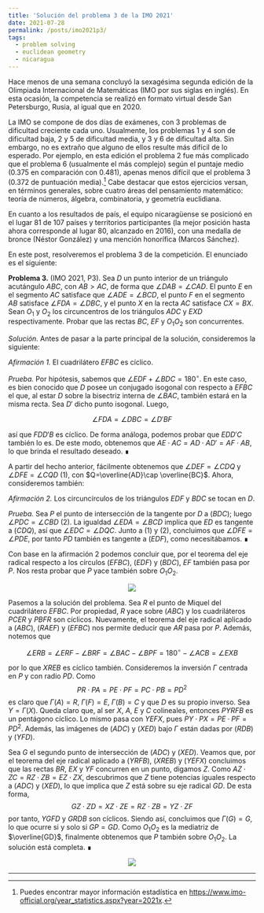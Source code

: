 ```yaml
---
title: 'Solución del problema 3 de la IMO 2021'
date: 2021-07-28
permalink: /posts/imo2021p3/
tags:
  - problem solving
  - euclidean geometry
  - nicaragua
---
```


Hace menos de una semana concluyó la sexagésima segunda edición de la Olimpiada Internacional de Matemáticas (IMO por sus siglas en inglés). En esta ocasión, la competencia se realizó en formato virtual desde San Petersburgo, Rusia, al igual que en 2020. 

La IMO se compone de dos días de exámenes, con 3 problemas de dificultad creciente cada uno. Usualmente, los problemas 1 y 4 son de dificultad baja, 2 y 5 de dificultad media, y 3 y 6 de dificultad alta. Sin embargo, no es extraño que alguno de ellos resulte más difícil de lo esperado. Por ejemplo, en esta edición el problema 2 fue más complicado que el problema 6 (usualmente el más complejo) según el puntaje medio (0.375 en comparación con 0.481), apenas menos difícil que el problema 3 (0.372 de puntuación media).[^1] Cabe destacar que estos ejercicios versan, en términos generales, sobre cuatro áreas del pensamiento matemático: teoría de números, álgebra, combinatoria, y geometría euclidiana. 

En cuanto a los resultados de país, el equipo nicaragüense se posicionó en el lugar 81 de 107 países y territorios participantes (la mejor posición hasta ahora corresponde al lugar 80, alcanzado en 2016), con una medalla de bronce (Néstor González) y una mención honorífica (Marcos Sánchez). 

En este post, resolveremos el problema 3 de la competición. El enunciado es el siguiente: 

**Problema 3.** (IMO 2021, P3). Sea $D$ un punto interior de un triángulo acutángulo $ABC$, con $AB > AC$, de forma que $\angle DAB = \angle CAD$. El punto $E$ en el segmento $AC$ satisface que $\angle ADE = \angle BCD$, el punto $F$ en el segmento $AB$ satisface $\angle FDA = \angle DBC$, y el punto $X$ en la recta $AC$ satisface $CX = BX$. Sean
$O_1$ y $O_2$ los circuncentros de los triángulos $ADC$ y $EXD$ respectivamente. Probar que las rectas $BC,\ EF$ y $O_1O_2$ son concurrentes.

*Solución.* Antes de pasar a la parte principal de la solución, consideremos la siguiente:

*Afirmación 1.* El cuadrilátero $EFBC$ es cíclico.

*Prueba.* Por hipótesis, sabemos que $\angle EDF + \angle BDC = 180^\circ$. En este caso, es bien conocido que $D$ posee un conjugado isogonal con respecto a $EFBC$ el que, al estar $D$ sobre la bisectriz interna de $\angle BAC$, también estará en la misma recta. Sea $D'$ dicho punto isogonal. Luego, 

$$\angle FDA = \angle DBC = \angle D'BF$$

así que $FDD'B$ es cíclico. De forma análoga, podemos probar que $EDD'C$ también lo es. De este modo, obtenemos que $AE\cdot AC = AD\cdot AD' = AF\cdot AB$, lo que brinda el resultado deseado. &#8718;

A partir del hecho anterior, fácilmente obtenemos que $\angle DEF = \angle CDQ$ y $\angle DFE = \angle CQD$ (1), con $Q=\overline{AD}\cap \overline{BC}$. Ahora, consideremos también:

*Afirmación 2.* Los circuncírculos de los triángulos $EDF$ y $BDC$ se tocan en $D$.

*Prueba.* Sea $P$ el punto de intersección de la tangente por $D$ a $(BDC)$; luego $\angle PDC = \angle CBD$ (2). La igualdad $\angle EDA= \angle BCD$ implica que $ED$ es tangente a $(CDQ)$, así que $\angle EDC = \angle DQC$. Junto a (1) y (2), concluimos que $\angle DFE = \angle PDE$, por tanto $PD$ también es tangente a $(EDF)$, como necesitábamos. &#8718;

Con base en la afirmación 2 podemos concluir que, por el teorema del eje radical respecto a los círculos $(EFBC),\ (EDF)$ y $(BDC)$, $EF$ también pasa por $P$. Nos resta probar que $P$ yace también sobre $O_1O_2$.

<p align="center">
  <img src="https://raw.githubusercontent.com/jbacaob/jbacaob.github.io/master/assets/img/blog%202/F1.svg">
</p>

Pasemos a la solución del problema. Sea $R$ el punto de Miquel del cuadrilátero $EFBC$. Por propiedad, $R$ yace sobre $(ABC)$ y los cuadriláteros $PCER$ y $PBFR$ son cíclicos. Nuevamente, el teorema del eje radical aplicado a $(ABC),\ (RAEF)$ y $(EFBC)$ nos permite deducir que $AR$ pasa por $P$. Además, notemos que 

$$\angle ERB = \angle ERF-\angle BRF = \angle BAC - \angle BPF = 180^\circ - \angle ACB = \angle EXB$$

por lo que $XREB$ es cíclico también. Consideremos la inversión $\Gamma$ centrada en $P$ y con radio $PD$. Como $$PR\cdot PA = PE \cdot PF = PC \cdot PB = PD^2$$ es claro que $\Gamma(A) = R$, $\Gamma(F) = E$, $\Gamma(B) = C$ y que $D$ es su propio inverso. Sea $Y = \Gamma(X)$. Queda claro que, al ser $X,\ A,\ E$ y $C$ colineales, entonces $PYRFB$ es un pentágono cíclico. Lo mismo pasa con $YEFX$, pues $PY\cdot PX = PE\cdot PF = PD^2$. Además, las imágenes de $(ADC)$ y $(XED)$ bajo $\Gamma$ están dadas por $(RDB)$ y $(YFD)$. 

Sea $G$ el segundo punto de intersección de $(ADC)$ y $(XED)$. Veamos que, por el teorema del eje radical aplicado a $(YRFB),\ (XREB)$ y $(YEFX)$ concluimos que las rectas $BR,\ EX$ y $YF$ concurren en un punto, digamos $Z$. Como $AZ\cdot ZC = RZ\cdot ZB = EZ\cdot ZX$, descubrimos que $Z$ tiene potencias iguales respecto a $(ADC)$ y $(XED)$, lo que implica que $Z$ está sobre su eje radical $GD$. De esta forma, $$GZ\cdot ZD = XZ\cdot ZE = RZ\cdot ZB = YZ\cdot ZF$$ por tanto, $YGFD$ y $GRDB$ son cíclicos. Siendo así, concluimos que $\Gamma(G) = G$, lo que ocurre si y solo si $GP=GD$. Como $O_1O_2$ es la mediatriz de $\overline{GD}$, finalmente obtenemos que $P$ también sobre $O_1O_2$. La solución está completa. &#8718;

<p align="center">
  <img src="https://raw.githubusercontent.com/jbacaob/jbacaob.github.io/master/assets/img/blog%202/F2.svg">
</p>

------
[^1]: Puedes encontrar mayor información estadística en https://www.imo-official.org/year_statistics.aspx?year=2021x.
